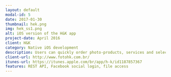 ```yaml
---
layout: default
modal-id: 5
date: 2017-01-30
thumbnail: hek.png
img: hek_ss1.png
alt: iOS version of the H&K app
project-date: April 2016
client: H&K
category: Native iOS development
description: Users can quickly order photo-products, services and select pictures from their event albums in a much more convenient way.
client-url: http://www.fotohk.com.br/
itunes-url: https://itunes.apple.com/br/app/h-k/id1187857367
features: REST API, Facebook social login, file access
---
```

